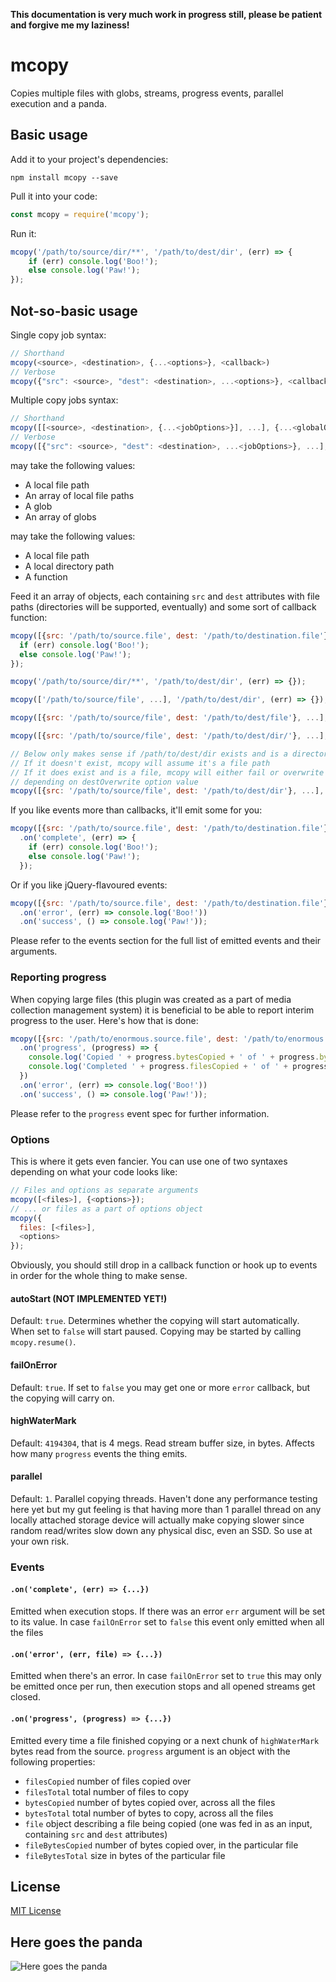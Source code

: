 **This documentation is very much work in progress still, please be patient and forgive me my laziness!**

# mcopy
Copies multiple files with globs, streams, progress events, parallel execution and a panda.

## Basic usage
Add it to your project's dependencies:
```
npm install mcopy --save
```
Pull it into your code:
```javascript
const mcopy = require('mcopy');
```
Run it:
```javascript
mcopy('/path/to/source/dir/**', '/path/to/dest/dir', (err) => {
    if (err) console.log('Boo!');
    else console.log('Paw!');
});
```

## Not-so-basic usage

Single copy job syntax:
```javascript
// Shorthand
mcopy(<source>, <destination>, {...<options>}, <callback>)
// Verbose
mcopy({"src": <source>, "dest": <destination>, ...<options>}, <callback>)
```

Multiple copy jobs syntax:
```javascript
// Shorthand
mcopy([[<source>, <destination>, {...<jobOptions>}], ...], {...<globalOptions>}, <callback>)
// Verbose
mcopy([{"src": <source>, "dest": <destination>, ...<jobOptions>}, ...], {...<globalOptions>}, <callback>)
```

<source> may take the following values:
- A local file path
- An array of local file paths
- A glob
- An array of globs

<destination> may take the following values:
- A local file path
- A local directory path
- A function


Feed it an array of objects, each containing ``src`` and ``dest`` attributes with file paths (directories will be supported, eventually) and some sort of callback function:
```javascript
mcopy([{src: '/path/to/source.file', dest: '/path/to/destination.file'}, ...], (err) => {
  if (err) console.log('Boo!');
  else console.log('Paw!');
});

mcopy('/path/to/source/dir/**', '/path/to/dest/dir', (err) => {});

mcopy(['/path/to/source/file', ...], '/path/to/dest/dir', (err) => {});

mcopy([{src: '/path/to/source/file', dest: '/path/to/dest/file'}, ...], (err) => {});

mcopy([{src: '/path/to/source/file', dest: '/path/to/dest/dir/'}, ...], (err) => {});

// Below only makes sense if /path/to/dest/dir exists and is a directory
// If it doesn't exist, mcopy will assume it's a file path
// If it does exist and is a file, mcopy will either fail or overwrite the file
// depending on destOverwrite option value
mcopy([{src: '/path/to/source/file', dest: '/path/to/dest/dir'}, ...], (err) => {});


```
If you like events more than callbacks, it'll emit some for you:
```javascript
mcopy([{src: '/path/to/source.file', dest: '/path/to/destination.file'}, ...])
  .on('complete', (err) => {
    if (err) console.log('Boo!');
    else console.log('Paw!');
  });
```
Or if you like jQuery-flavoured events:
```javascript
mcopy([{src: '/path/to/source.file', dest: '/path/to/destination.file'}, ...])
  .on('error', (err) => console.log('Boo!'))
  .on('success', () => console.log('Paw!'));
```
Please refer to the events section for the full list of emitted events and their arguments.

### Reporting progress
When copying large files (this plugin was created as a part of media collection management system) it is beneficial to be able to report interim progress to the user. Here's how that is done:
```javascript
mcopy([{src: '/path/to/enormous.source.file', dest: '/path/to/enormous.destination.file'}, ...])
  .on('progress', (progress) => {
    console.log('Copied ' + progress.bytesCopied + ' of ' + progress.bytesTotal + ' bytes');
    console.log('Completed ' + progress.filesCopied + ' of ' + progress.filesTotal + ' files');
  })
  .on('error', (err) => console.log('Boo!'))
  .on('success', () => console.log('Paw!'));
```
Please refer to the ``progress`` event spec for further information.

### Options
This is where it gets even fancier. You can use one of two syntaxes depending on what your code looks like:
```javascript
// Files and options as separate arguments
mcopy([<files>], {<options>});
// ... or files as a part of options object
mcopy({
  files: [<files>],
  <options>
});
```
Obviously, you should still drop in a callback function or hook up to events in order for the whole thing to make sense.

#### autoStart (NOT IMPLEMENTED YET!)
Default: ``true``. Determines whether the copying will start automatically. When set to ``false`` will start paused. Copying may be started by calling ``mcopy.resume()``.

#### failOnError
Default: ``true``. If set to ``false`` you may get one or more ``error`` callback, but the copying will carry on.

#### highWaterMark
Default: ``4194304``, that is 4 megs. Read stream buffer size, in bytes. Affects how many ``progress`` events the thing emits.

#### parallel
Default: ``1``. Parallel copying threads. Haven't done any performance testing here yet but my gut feeling is that having more than 1 parallel thread on any locally attached storage device will actually make copying slower since random read/writes slow down any physical disc, even an SSD. So use at your own risk.

### Events

#### ``.on('complete', (err) => {...})``
Emitted when execution stops. If there was an error ``err`` argument will be set to its value. In case ``failOnError`` set to ``false`` this event only emitted when all the files

#### ``.on('error', (err, file) => {...})``
Emitted when there's an error. In case ``failOnError`` set to ``true`` this may only be emitted once per run, then execution stops and all opened streams get closed.

#### ``.on('progress', (progress) => {...})``
Emitted every time a file finished copying or a next chunk of ``highWaterMark`` bytes read from the source. ``progress`` argument is an object with the following properties:
* ``filesCopied`` number of files copied over
* ``filesTotal`` total number of files to copy
* ``bytesCopied`` number of bytes copied over, across all the files
* ``bytesTotal`` total number of bytes to copy, across all the files
* ``file`` object describing a file being copied (one was fed in as an input, containing ``src`` and ``dest`` attributes)
* ``fileBytesCopied`` number of bytes copied over, in the particular file
* ``fileBytesTotal`` size in bytes of the particular file

## License
[MIT License](http://en.wikipedia.org/wiki/MIT_License)

## Here goes the panda
![Here goes the panda](https://upload.wikimedia.org/wikipedia/commons/c/cd/Panda_Cub_from_Wolong%2C_Sichuan%2C_China.JPG)
